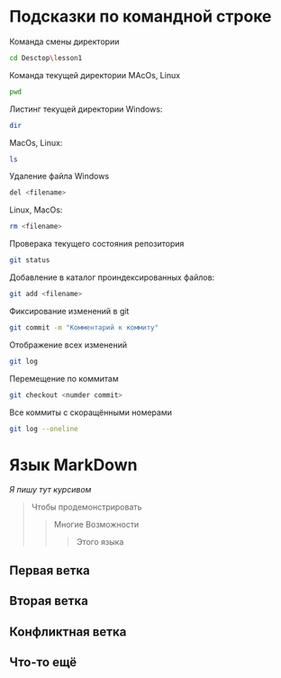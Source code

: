# Подсказки по командной строке

Команда смены директории 
```sh
cd Desctop\lesson1
```

Команда текущей директории
MAcOs, Linux
```sh
pwd
```

Листинг текущей директории
Windows:
```sh
dir
```

MacOs, Linux:
```sh
ls
```

Удаление файла 
Windows
```sh
del <filename>
```

Linux, MacOs:
```sh
rm <filename>
```

Проверака текущего состояния репозитория
```sh
git status
```

Добавление в каталог проиндексированных файлов:
```sh
git add <filename>
```

Фиксирование изменений в git
```sh
git commit -m "Комментарий к коммиту"
```

Отображение всех изменений
```sh
git log
```

Перемещение по коммитам
```sh
git checkout <numder commit>
```

Все коммиты с скоращёнными номерами
```sh
git log --oneline
```


 # Язык MarkDown

 *Я пишу тут курсивом*

 > Чтобы продемонстрировать
 >>Многие Возможности
 >>> Этого языка

 ## Первая ветка

 ## Вторая ветка

 ## Конфликтная ветка

 ## Что-то ещё